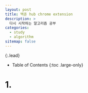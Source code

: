 ```yaml
---
layout: post
title: 백준 hub chrome extension
description: >
  다시 시작하는 알고리즘 공부
categories:
  - study
  - algorithm
sitemap: false
---
```



{:.lead}



- Table of Contents
{:toc .large-only}
# 1. 
